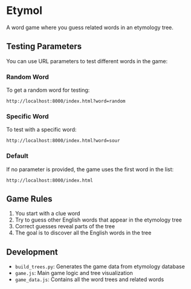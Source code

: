 # Etymol

A word game where you guess related words in an etymology tree.

## Testing Parameters

You can use URL parameters to test different words in the game:

### Random Word
To get a random word for testing:
```
http://localhost:8000/index.html?word=random
```

### Specific Word
To test with a specific word:
```
http://localhost:8000/index.html?word=sour
```

### Default
If no parameter is provided, the game uses the first word in the list:
```
http://localhost:8000/index.html
```

## Game Rules
1. You start with a clue word
2. Try to guess other English words that appear in the etymology tree
3. Correct guesses reveal parts of the tree
4. The goal is to discover all the English words in the tree

## Development
- `build_trees.py`: Generates the game data from etymology database
- `game.js`: Main game logic and tree visualization
- `game_data.js`: Contains all the word trees and related words

